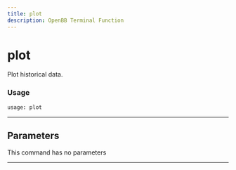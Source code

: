 ```yaml
---
title: plot
description: OpenBB Terminal Function
---
```


# plot

Plot historical data.

### Usage 
```python
usage: plot
```

---
## Parameters

This command has no parameters


---
